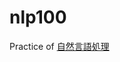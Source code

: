 # nlp100

Practice of [自然言語処理](http://www.cl.ecei.tohoku.ac.jp/nlp100/http://www.cl.ecei.tohoku.ac.jp/nlp100/)
